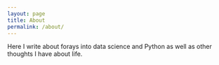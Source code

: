 ```yaml
---
layout: page
title: About
permalink: /about/
---
```



Here I write about forays into data science and Python as well as other thoughts I 
have about life.
